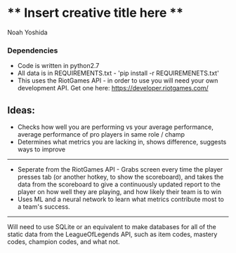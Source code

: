 # ** Insert creative title here ** 

Noah Yoshida 


### Dependencies 
 - Code is written in python2.7
 - All data is in REQUIREMENTS.txt - 'pip install -r REQUIREMENETS.txt'
 - This uses the RiotGames API - in order to use you will need your own
   development API. Get one here: 
   https://developer.riotgames.com/


 
 Ideas:
---

 - Checks how well you are performing vs your average performance, average
   performance of pro players in same role / champ 
 - Determines what metrics you are lacking in, shows difference, suggests ways
   to improve

---
 - Seperate from the RiotGames API - Grabs screen every time the player presses
   tab (or another hotkey, to show the scoreboard), and takes the data from the
   scoreboard to give a continuously updated report to the player on how well
   they are playing, and how likely their team is to win 
 - Uses ML and a neural network to learn what metrics contribute most to a
   team's success. 


--- 

Will need to use SQLite or an equivalent to make databases for all of the
static data from the LeagueOfLegends API, such as item codes, mastery codes,
champion codes, and what not. 
